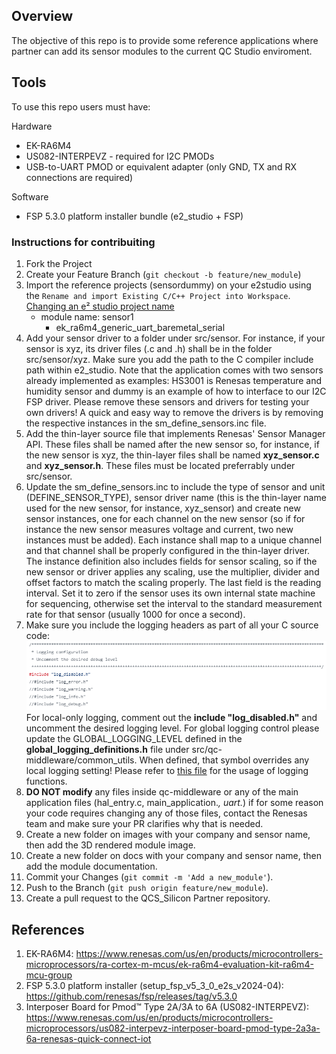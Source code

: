 ## Overview
The objective of this repo is to provide some reference applications where partner can add its sensor modules to the current QC Studio enviroment.

## Tools
To use this repo users must have:

Hardware
* EK-RA6M4
* US082-INTERPEVZ - required for I2C PMODs
* USB-to-UART PMOD or equivalent adapter (only GND, TX and RX connections are required)

Software
* FSP 5.3.0 platform installer bundle (e2_studio + FSP)

### Instructions for contribuiting
1. Fork the Project
2. Create your Feature Branch (`git checkout -b feature/new_module`)
3. Import the reference projects (sensordummy) on your e2studio using the `Rename and import Existing C/C++ Project into Workspace`.
[Changing an e² studio project name](https://en-support.renesas.com/knowledgeBase/21225277#:~:text=On%20the%20project%20import%20wizard,name%20in%20the%20current%20workspace.)
    * module name: sensor1
        * ek_ra6m4_generic_uart_baremetal_serial
4. Add your sensor driver to a folder under src/sensor. For instance, if your sensor is xyz, its driver files (.c and .h) shall be
in the folder src/sensor/xyz. Make sure you add the path to the C compiler include path within e2_studio. Note that the application comes
with two sensors already implemented as examples: HS3001 is Renesas temperature and humidity sensor and dummy is an example of how to interface
to our I2C FSP driver. Please remove these sensors and drivers for testing your own drivers! A quick and easy way to remove the drivers is by
removing the respective instances in the sm_define_sensors.inc file.
5. Add the thin-layer source file that implements Renesas' Sensor Manager API. These files shall be named after the new sensor so, for instance,
if the new sensor is xyz, the thin-layer files shall be named **xyz_sensor.c** and **xyz_sensor.h**. These files must be located preferrably
under src/sensor.
6. Update the sm_define_sensors.inc to include the type of sensor and unit (DEFINE_SENSOR_TYPE), sensor driver name (this is the thin-layer name
used for the new sensor, for instance, xyz_sensor) and create new sensor instances, one for each channel on the new sensor (so if for instance
the new sensor measures voltage and current, two new instances must be added). Each instance shall map to a unique channel and that channel
shall be properly configured in the thin-layer driver. The instance definition also includes fields for sensor scaling, so if the new sensor or
driver applies any scaling, use the multiplier, divider and offset factors to match the scaling properly. The last field is the reading interval.
Set it to zero if the sensor uses its own internal state machine for sequencing, otherwise set the interval to the standard measurement rate for
that sensor (usually 1000 for once a second).
7. Make sure you include the logging headers as part of all your C source code:
![Logging](/images/readme_data/logging.PNG)
For local-only logging, comment out the **include "log_disabled.h"** and uncomment the desired logging level. For global logging control please
update the GLOBAL_LOGGING_LEVEL defined in the **global_logging_definitions.h** file under src/qc-middleware/common_utils. When defined, that
symbol overrides any local logging setting!
Please refer to [this file](https://github.com/fabiorenesas/QCS_Silicon_Partners/blob/feature/sm/applications/ek_ra6m4_generic_uart_baremetal_serial/src/qc-middleware/common_utils/logger.h#L16) for the usage of logging functions.
8. **DO NOT modify** any files inside qc-middleware or any of the main application files (hal_entry.c, main_application.*, uart.*) if for some reason
your code requires changing any of those files, contact the Renesas team and make sure your PR clarifies why that is needed.
9. Create a new folder on images with your company and sensor name, then add the 3D rendered module image.
10. Create a new folder on docs with your company and sensor name, then add the module documentation.
11. Commit your Changes (`git commit -m 'Add a new_module'`).
12. Push to the Branch (`git push origin feature/new_module`).
13. Create a pull request to the QCS_Silicon Partner repository.

## References
1. EK-RA6M4: https://www.renesas.com/us/en/products/microcontrollers-microprocessors/ra-cortex-m-mcus/ek-ra6m4-evaluation-kit-ra6m4-mcu-group
2. FSP 5.3.0 platform installer (setup_fsp_v5_3_0_e2s_v2024-04): https://github.com/renesas/fsp/releases/tag/v5.3.0
3. Interposer Board for Pmod™ Type 2A/3A to 6A (US082-INTERPEVZ): https://www.renesas.com/us/en/products/microcontrollers-microprocessors/us082-interpevz-interposer-board-pmod-type-2a3a-6a-renesas-quick-connect-iot
